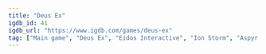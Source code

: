 ```yaml
---
title: "Deus Ex"
igdb_id: 41
igdb_url: "https://www.igdb.com/games/deus-ex"
tag: ["Main game", "Deus Ex", "Eidos Interactive", "Ion Storm", "Aspyr Media", "Westlake Interactive", "Shooter", "Role-playing (RPG)", "Single player", "Multiplayer", "First person", "Action", "Science fiction", "Stealth"]
---
```

